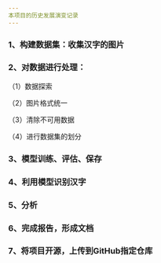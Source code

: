 ```yaml
---
本项目的历史发展演变记录
---
```


### 1、构建数据集：收集汉字的图片
    
### 2、对数据进行处理：

（1）数据探索

（2）图片格式统一

（3）清除不可用数据

（4）进行数据集的划分
    
 ### 3、模型训练、评估、保存
    
 ### 4、利用模型识别汉字
    
 ### 5、分析
   
 ### 6、完成报告，形成文档
    
 ### 7、将项目开源，上传到GitHub指定仓库


